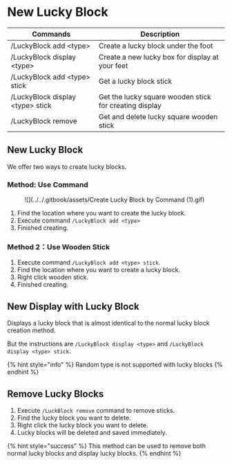 # New Lucky Block

| Commands                           | Description                                            |
| ---------------------------------- | ------------------------------------------------------ |
| /LuckyBlock add \<type>           | Create a lucky block under the foot                    |
| /LuckyBlock display \<type>       | Create a new lucky box for display at your feet        |
| /LuckyBlock add \<type> stick     | Get a lucky block stick                                |
| /LuckyBlock display \<type> stick | Get the lucky square wooden stick for creating display |
| /LuckyBlock remove                 | Get and delete lucky square wooden stick               |

## New Lucky Block

We offer two ways to create lucky blocks.

### Method: Use Command

<figure>

![](../../.gitbook/assets/Create Lucky Block by Command (1).gif)<figcaption></figcaption></figure>

1. Find the location where you want to create the lucky block.
2. Execute command `/LuckyBlock add <type>`
3. Finished creating.

### Method 2：Use Wooden Stick

1. Execute command `/LuckyBlock add <type> stick`.
2. Find the location where you want to create a lucky block.
3. Right click wooden stick.
4. Finished creating.

## New Display with Lucky Block

Displays a lucky block that is almost identical to the normal lucky block creation method.

But the instructions are `/LuckyBlock display <type>` and `/LuckyBlock display <type> stick`.

{% hint style="info" %}
Random type is not supported with lucky blocks
{% endhint %}

## Remove Lucky Blocks

1. Execute `/LuckBlock remove` command to remove sticks.
2. Find the lucky block you want to delete.
3. Right click the lucky block you want to delete.
4. Lucky blocks will be deleted and saved immediately.

{% hint style="success" %}
This method can be used to remove both normal lucky blocks and display lucky blocks.
{% endhint %}
